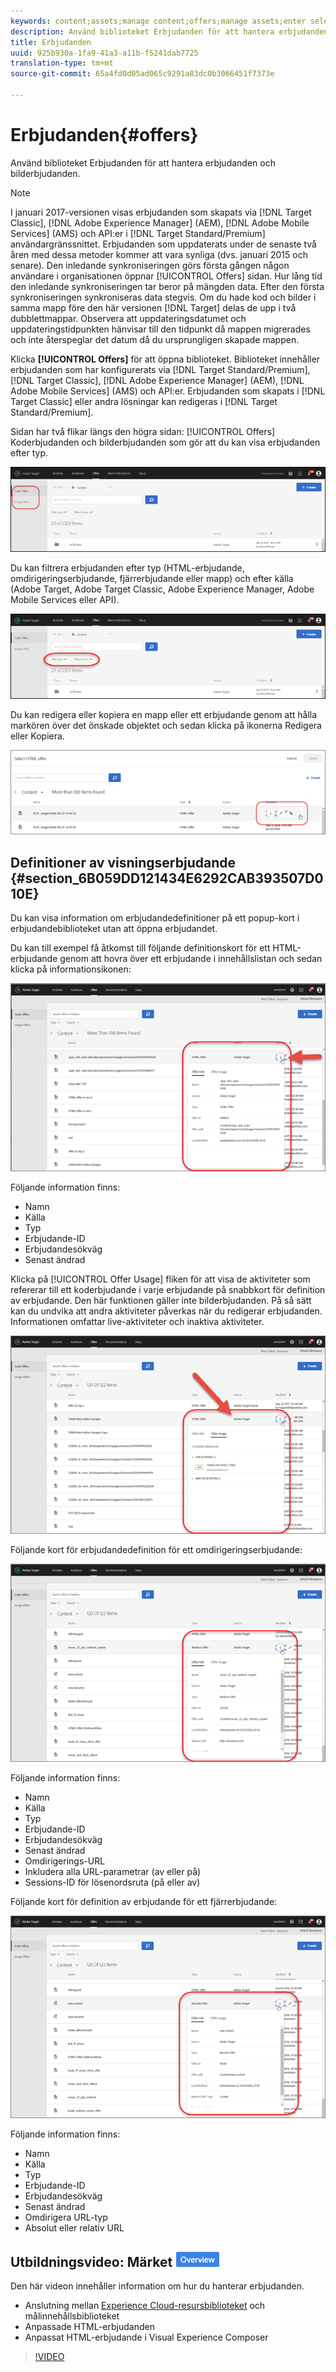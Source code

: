 ```yaml
---
keywords: content;assets;manage content;offers;manage assets;enter selection mode;selection mode
description: Använd biblioteket Erbjudanden för att hantera erbjudanden och bilderbjudanden.
title: Erbjudanden
uuid: 925b930a-1fa9-41a3-a11b-f5241dab7725
translation-type: tm+mt
source-git-commit: 65a4fd0d05ad065c9291a83dc0b3066451f7373e

---
```



# Erbjudanden{#offers}

Använd biblioteket Erbjudanden för att hantera erbjudanden och bilderbjudanden.

>[!NOTE]
>
>I januari 2017-versionen visas erbjudanden som skapats via [!DNL Target Classic], [!DNL Adobe Experience Manager] (AEM), [!DNL Adobe Mobile Services] (AMS) och API:er i [!DNL Target Standard/Premium] användargränssnittet. Erbjudanden som uppdaterats under de senaste två åren med dessa metoder kommer att vara synliga (dvs. januari 2015 och senare). Den inledande synkroniseringen görs första gången någon användare i organisationen öppnar [!UICONTROL Offers] sidan. Hur lång tid den inledande synkroniseringen tar beror på mängden data. Efter den första synkroniseringen synkroniseras data stegvis. Om du hade kod och bilder i samma mapp före den här versionen [!DNL Target] delas de upp i två dubblettmappar. Observera att uppdateringsdatumet och uppdateringstidpunkten hänvisar till den tidpunkt då mappen migrerades och inte återspeglar det datum då du ursprungligen skapade mappen.

Klicka **[!UICONTROL Offers]** för att öppna biblioteket. Biblioteket innehåller erbjudanden som har konfigurerats via [!DNL Target Standard/Premium], [!DNL Target Classic], [!DNL Adobe Experience Manager] (AEM), [!DNL Adobe Mobile Services] (AMS) och API:er. Erbjudanden som skapats i [!DNL Target Classic] eller andra lösningar kan redigeras i [!DNL Target Standard/Premium].

Sidan har två flikar längs den högra sidan: [!UICONTROL Offers] Koderbjudanden och bilderbjudanden som gör att du kan visa erbjudanden efter typ.

![](assets/offers_page.png)

Du kan filtrera erbjudanden efter typ (HTML-erbjudande, omdirigeringserbjudande, fjärrerbjudande eller mapp) och efter källa (Adobe Target, Adobe Target Classic, Adobe Experience Manager, Adobe Mobile Services eller API).

![](assets/offers_filter.png)

Du kan redigera eller kopiera en mapp eller ett erbjudande genom att hålla markören över det önskade objektet och sedan klicka på ikonerna Redigera eller Kopiera.

![](assets/offer-picker-large.png)

## Definitioner av visningserbjudande {#section_6B059DD121434E6292CAB393507D010E}

Du kan visa information om erbjudandedefinitioner på ett popup-kort i erbjudandebiblioteket utan att öppna erbjudandet.

Du kan till exempel få åtkomst till följande definitionskort för ett HTML-erbjudande genom att hovra över ett erbjudande i innehållslistan och sedan klicka på informationsikonen:

![](assets/offer-card-html.png)

Följande information finns:

* Namn
* Källa
* Typ
* Erbjudande-ID
* Erbjudandesökväg
* Senast ändrad

Klicka på [!UICONTROL Offer Usage] fliken för att visa de aktiviteter som refererar till ett koderbjudande i varje erbjudande på snabbkort för definition av erbjudande. Den här funktionen gäller inte bilderbjudanden. På så sätt kan du undvika att andra aktiviteter påverkas när du redigerar erbjudanden. Informationen omfattar live-aktiviteter och inaktiva aktiviteter.

![](assets/offer-card-usage.png)

Följande kort för erbjudandedefinition för ett omdirigeringserbjudande:

![](assets/offer-card-redirect.png)

Följande information finns:

* Namn
* Källa
* Typ
* Erbjudande-ID
* Erbjudandesökväg
* Senast ändrad
* Omdirigerings-URL
* Inkludera alla URL-parametrar (av eller på)
* Sessions-ID för lösenordsruta (på eller av)

Följande kort för definition av erbjudande för ett fjärrerbjudande:

![](assets/offer-card-remote.png)

Följande information finns:

* Namn
* Källa
* Typ
* Erbjudande-ID
* Erbjudandesökväg
* Senast ändrad
* Omdirigera URL-typ
* Absolut eller relativ URL

## Utbildningsvideo: Märket ![Översikt över innehållsdatabas](/help/assets/overview.png)

Den här videon innehåller information om hur du hanterar erbjudanden.

* Anslutning mellan [Experience Cloud-resursbiblioteket](https://docs.adobe.com/content/help/en/core-services/interface/assets/creative-cloud.html) och målinnehållsbiblioteket
* Anpassade HTML-erbjudanden
* Anpassat HTML-erbjudande i Visual Experience Composer

>[!VIDEO](https://video.tv.adobe.com/v/17387)
